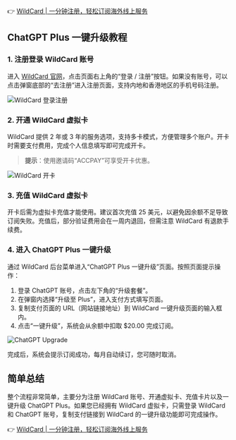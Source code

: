 👉 [WildCard | 一分钟注册，轻松订阅海外线上服务](https://bit.ly/bewildcard)

## ChatGPT Plus 一键升级教程

### 1. 注册登录 WildCard 账号

进入 [WildCard 官网](https://bit.ly/bewildcard)，点击页面右上角的“登录 / 注册”按钮。如果没有账号，可以点击弹窗底部的“去注册”进入注册页面，支持内地和香港地区的手机号码注册。

![WildCard 登录注册](https://fanly.xlog.app/_next/image?url=https%3A%2F%2Fleixue.com%2Fuploads%2F2025%2F09%2FWildCard-Login.jpg&amp;w=3840&amp;q=75)

### 2. 开通 WildCard 虚拟卡

WildCard 提供 2 年或 3 年的服务选项，支持多卡模式，方便管理多个账户。开卡时需要支付费用，完成个人信息填写即可完成开卡。

> **提示**：使用邀请码“ACCPAY”可享受开卡优惠。

![WildCard 开卡](https://fanly.xlog.app/_next/image?url=https%3A%2F%2Fleixue.com%2Fuploads%2F2025%2F09%2FWildCard-open-card.jpg&amp;w=3840&amp;q=75)

### 3. 充值 WildCard 虚拟卡

开卡后需为虚拟卡充值才能使用。建议首次充值 25 美元，以避免因余额不足导致订阅失败。充值后，部分验证费用会在一周内退回，但需注意 WildCard 有退款手续费。

### 4. 进入 ChatGPT Plus 一键升级

通过 WildCard 后台菜单进入“ChatGPT Plus 一键升级”页面。按照页面提示操作：

1. 登录 ChatGPT 账号，点击左下角的“升级套餐”。
2. 在弹窗内选择“升级至 Plus”，进入支付方式填写页面。
3. 复制支付页面的 URL（网站链接地址）到 WildCard 一键升级页面的输入框内。
4. 点击“一键升级”，系统会从余额中扣取 $20.00 完成订阅。

![ChatGPT Upgrade](https://fanly.xlog.app/_next/image?url=https%3A%2F%2Fleixue.com%2Fuploads%2F2025%2F09%2FChatGPT-Upgrade.jpg&amp;w=3840&amp;q=75)

完成后，系统会提示订阅成功，每月自动续订，您可随时取消。

## 简单总结

整个流程非常简单，主要分为注册 WildCard 账号、开通虚拟卡、充值卡片以及一键升级 ChatGPT Plus。如果您已经拥有 WildCard 虚拟卡，只需登录 WildCard 和 ChatGPT 账号，复制支付链接到 WildCard 的一键升级功能即可完成操作。

👉 [WildCard | 一分钟注册，轻松订阅海外线上服务](https://bit.ly/bewildcard)